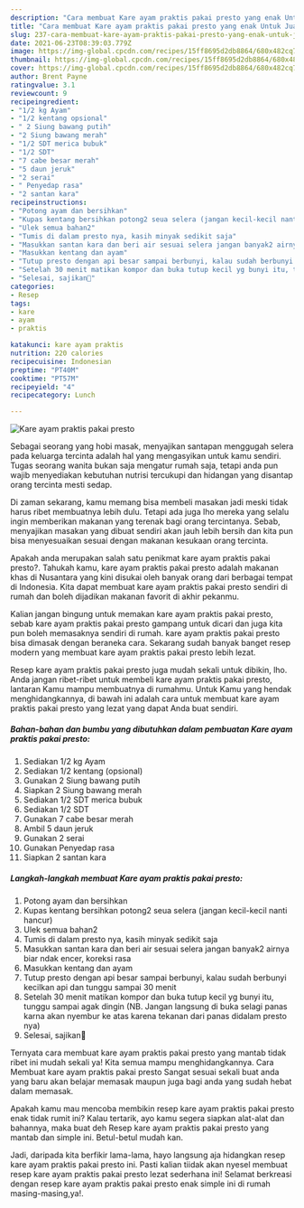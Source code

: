 ```yaml
---
description: "Cara membuat Kare ayam praktis pakai presto yang enak Untuk Jualan"
title: "Cara membuat Kare ayam praktis pakai presto yang enak Untuk Jualan"
slug: 237-cara-membuat-kare-ayam-praktis-pakai-presto-yang-enak-untuk-jualan
date: 2021-06-23T08:39:03.779Z
image: https://img-global.cpcdn.com/recipes/15ff8695d2db8864/680x482cq70/kare-ayam-praktis-pakai-presto-foto-resep-utama.jpg
thumbnail: https://img-global.cpcdn.com/recipes/15ff8695d2db8864/680x482cq70/kare-ayam-praktis-pakai-presto-foto-resep-utama.jpg
cover: https://img-global.cpcdn.com/recipes/15ff8695d2db8864/680x482cq70/kare-ayam-praktis-pakai-presto-foto-resep-utama.jpg
author: Brent Payne
ratingvalue: 3.1
reviewcount: 9
recipeingredient:
- "1/2 kg Ayam"
- "1/2 kentang opsional"
- " 2 Siung bawang putih"
- "2 Siung bawang merah"
- "1/2 SDT merica bubuk"
- "1/2 SDT"
- "7 cabe besar merah"
- "5 daun jeruk"
- "2 serai"
- " Penyedap rasa"
- "2 santan kara"
recipeinstructions:
- "Potong ayam dan bersihkan"
- "Kupas kentang bersihkan potong2 seua selera (jangan kecil-kecil nanti hancur)"
- "Ulek semua bahan2"
- "Tumis di dalam presto nya, kasih minyak sedikit saja"
- "Masukkan santan kara dan beri air sesuai selera jangan banyak2 airnya biar ndak encer, koreksi rasa"
- "Masukkan kentang dan ayam"
- "Tutup presto dengan api besar sampai berbunyi, kalau sudah berbunyi kecilkan api dan tunggu sampai 30 menit"
- "Setelah 30 menit matikan kompor dan buka tutup kecil yg bunyi itu, tunggu sampai agak dingin (NB. Jangan langsung di buka selagi panas karna akan nyembur ke atas karena tekanan dari panas didalam presto nya)"
- "Selesai, sajikan🥰"
categories:
- Resep
tags:
- kare
- ayam
- praktis

katakunci: kare ayam praktis 
nutrition: 220 calories
recipecuisine: Indonesian
preptime: "PT40M"
cooktime: "PT57M"
recipeyield: "4"
recipecategory: Lunch

---
```



![Kare ayam praktis pakai presto](https://img-global.cpcdn.com/recipes/15ff8695d2db8864/680x482cq70/kare-ayam-praktis-pakai-presto-foto-resep-utama.jpg)

Sebagai seorang yang hobi masak, menyajikan santapan menggugah selera pada keluarga tercinta adalah hal yang mengasyikan untuk kamu sendiri. Tugas seorang  wanita bukan saja mengatur rumah saja, tetapi anda pun wajib menyediakan kebutuhan nutrisi tercukupi dan hidangan yang disantap orang tercinta mesti sedap.

Di zaman  sekarang, kamu memang bisa membeli masakan jadi meski tidak harus ribet membuatnya lebih dulu. Tetapi ada juga lho mereka yang selalu ingin memberikan makanan yang terenak bagi orang tercintanya. Sebab, menyajikan masakan yang dibuat sendiri akan jauh lebih bersih dan kita pun bisa menyesuaikan sesuai dengan makanan kesukaan orang tercinta. 



Apakah anda merupakan salah satu penikmat kare ayam praktis pakai presto?. Tahukah kamu, kare ayam praktis pakai presto adalah makanan khas di Nusantara yang kini disukai oleh banyak orang dari berbagai tempat di Indonesia. Kita dapat membuat kare ayam praktis pakai presto sendiri di rumah dan boleh dijadikan makanan favorit di akhir pekanmu.

Kalian jangan bingung untuk memakan kare ayam praktis pakai presto, sebab kare ayam praktis pakai presto gampang untuk dicari dan juga kita pun boleh memasaknya sendiri di rumah. kare ayam praktis pakai presto bisa dimasak dengan beraneka cara. Sekarang sudah banyak banget resep modern yang membuat kare ayam praktis pakai presto lebih lezat.

Resep kare ayam praktis pakai presto juga mudah sekali untuk dibikin, lho. Anda jangan ribet-ribet untuk membeli kare ayam praktis pakai presto, lantaran Kamu mampu membuatnya di rumahmu. Untuk Kamu yang hendak menghidangkannya, di bawah ini adalah cara untuk membuat kare ayam praktis pakai presto yang lezat yang dapat Anda buat sendiri.

<!--inarticleads1-->

##### Bahan-bahan dan bumbu yang dibutuhkan dalam pembuatan Kare ayam praktis pakai presto:

1. Sediakan 1/2 kg Ayam
1. Sediakan 1/2 kentang (opsional)
1. Gunakan  2 Siung bawang putih
1. Siapkan 2 Siung bawang merah
1. Sediakan 1/2 SDT merica bubuk
1. Sediakan 1/2 SDT
1. Gunakan 7 cabe besar merah
1. Ambil 5 daun jeruk
1. Gunakan 2 serai
1. Gunakan  Penyedap rasa
1. Siapkan 2 santan kara




<!--inarticleads2-->

##### Langkah-langkah membuat Kare ayam praktis pakai presto:

1. Potong ayam dan bersihkan
1. Kupas kentang bersihkan potong2 seua selera (jangan kecil-kecil nanti hancur)
1. Ulek semua bahan2
1. Tumis di dalam presto nya, kasih minyak sedikit saja
1. Masukkan santan kara dan beri air sesuai selera jangan banyak2 airnya biar ndak encer, koreksi rasa
1. Masukkan kentang dan ayam
1. Tutup presto dengan api besar sampai berbunyi, kalau sudah berbunyi kecilkan api dan tunggu sampai 30 menit
1. Setelah 30 menit matikan kompor dan buka tutup kecil yg bunyi itu, tunggu sampai agak dingin (NB. Jangan langsung di buka selagi panas karna akan nyembur ke atas karena tekanan dari panas didalam presto nya)
1. Selesai, sajikan🥰




Ternyata cara membuat kare ayam praktis pakai presto yang mantab tidak ribet ini mudah sekali ya! Kita semua mampu menghidangkannya. Cara Membuat kare ayam praktis pakai presto Sangat sesuai sekali buat anda yang baru akan belajar memasak maupun juga bagi anda yang sudah hebat dalam memasak.

Apakah kamu mau mencoba membikin resep kare ayam praktis pakai presto enak tidak rumit ini? Kalau tertarik, ayo kamu segera siapkan alat-alat dan bahannya, maka buat deh Resep kare ayam praktis pakai presto yang mantab dan simple ini. Betul-betul mudah kan. 

Jadi, daripada kita berfikir lama-lama, hayo langsung aja hidangkan resep kare ayam praktis pakai presto ini. Pasti kalian tiidak akan nyesel membuat resep kare ayam praktis pakai presto lezat sederhana ini! Selamat berkreasi dengan resep kare ayam praktis pakai presto enak simple ini di rumah masing-masing,ya!.

